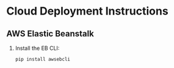 # Cloud Deployment Instructions

## AWS Elastic Beanstalk

1. Install the EB CLI:
   ```bash
   pip install awsebcli